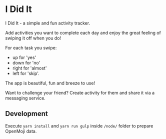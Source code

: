 # I Did It

I Did It - a simple and fun activity tracker.

Add activities you want to complete each day and enjoy the great feeling of swiping it off when you do! 

For each task you swipe: 
  - up for 'yes'
  - down for 'no'
  - right for 'almost'
  - left for 'skip'.
  
The app is beautiful, fun and breeze to use!

Want to challenge your friend? Create activity for them and share it via a messaging service.

## Development

Execute `yarn install` and `yarn run gulp` inside `/node/` folder to prepare OpenMoji data.
